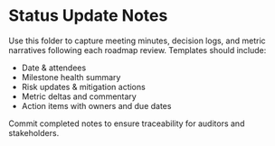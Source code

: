 # Status Update Notes

Use this folder to capture meeting minutes, decision logs, and metric narratives following each roadmap review. Templates should include:

- Date & attendees
- Milestone health summary
- Risk updates & mitigation actions
- Metric deltas and commentary
- Action items with owners and due dates

Commit completed notes to ensure traceability for auditors and stakeholders.
